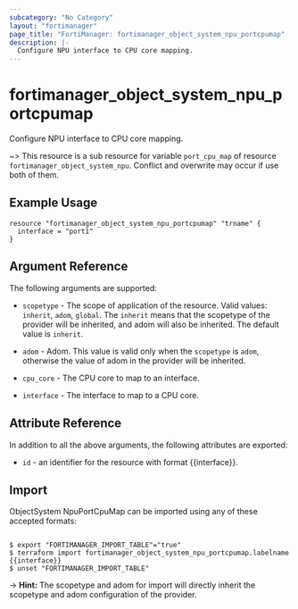 ```yaml
---
subcategory: "No Category"
layout: "fortimanager"
page_title: "FortiManager: fortimanager_object_system_npu_portcpumap"
description: |-
  Configure NPU interface to CPU core mapping.
---
```


# fortimanager_object_system_npu_portcpumap
Configure NPU interface to CPU core mapping.

~> This resource is a sub resource for variable `port_cpu_map` of resource `fortimanager_object_system_npu`. Conflict and overwrite may occur if use both of them.



## Example Usage

```hcl
resource "fortimanager_object_system_npu_portcpumap" "trname" {
  interface = "port1"
}
```

## Argument Reference


The following arguments are supported:

* `scopetype` - The scope of application of the resource. Valid values: `inherit`, `adom`, `global`. The `inherit` means that the scopetype of the provider will be inherited, and adom will also be inherited. The default value is `inherit`.
* `adom` - Adom. This value is valid only when the `scopetype` is `adom`, otherwise the value of adom in the provider will be inherited.

* `cpu_core` - The CPU core to map to an interface.
* `interface` - The interface to map to a CPU core.


## Attribute Reference

In addition to all the above arguments, the following attributes are exported:
* `id` - an identifier for the resource with format {{interface}}.

## Import

ObjectSystem NpuPortCpuMap can be imported using any of these accepted formats:
```

$ export "FORTIMANAGER_IMPORT_TABLE"="true"
$ terraform import fortimanager_object_system_npu_portcpumap.labelname {{interface}}
$ unset "FORTIMANAGER_IMPORT_TABLE"
```
-> **Hint:** The scopetype and adom for import will directly inherit the scopetype and adom configuration of the provider.
